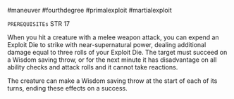 #maneuver #fourthdegree #primalexploit #martialexploit 

`PREREQUISITEs`
STR 17

When you hit a creature with a melee weapon attack, you can expend an Exploit Die to strike with near-supernatural power, dealing additional damage equal to three rolls of your Exploit Die. The target must succeed on a Wisdom saving throw, or for the next minute it has disadvantage on all ability checks and attack rolls and it cannot take reactions. 

The creature can make a Wisdom saving throw at the start of each of its turns, ending these effects on a success.